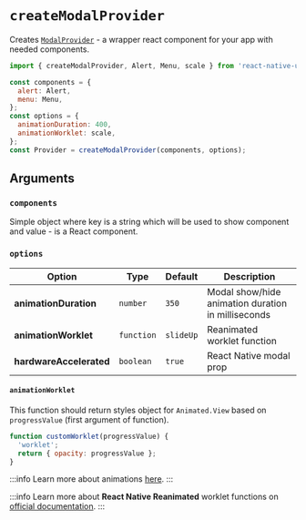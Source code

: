 # `createModalProvider`

Creates [`ModalProvider`](./ModalProvider.md) - a wrapper react component for your app with needed components.

```js
import { createModalProvider, Alert, Menu, scale } from 'react-native-unicorn-modals';

const components = {
  alert: Alert,
  menu: Menu,
};
const options = {
  animationDuration: 400,
  animationWorklet: scale,
};
const Provider = createModalProvider(components, options);
```

## Arguments

### `components`

Simple object where key is a string which will be used to show component and value - is a React component.

### `options`

| Option | Type | Default | Description |
| --- | --- | --- | --- |
| **animationDuration** | `number` | `350` | Modal show/hide animation duration in milliseconds |
| **animationWorklet** | `function` | `slideUp` | Reanimated worklet function |
| **hardwareAccelerated** | `boolean` | `true` | React Native modal prop |

#### `animationWorklet`

This function should return styles object for `Animated.View` based on `progressValue` (first argument of function).

```js
function customWorklet(progressValue) {
  'worklet';
  return { opacity: progressValue };
}
```

:::info
Learn more about animations [here](../guides/animations.md).
:::

:::info
Learn more about **React Native Reanimated** worklet functions on [official documentation](https://docs.swmansion.com/react-native-reanimated/docs/fundamentals/worklets/).
:::

